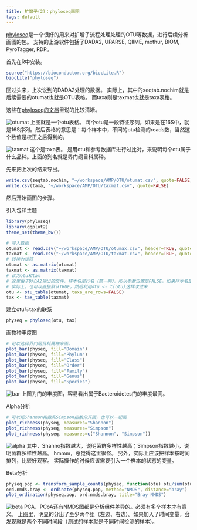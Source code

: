 ```yaml
---
title: 扩增子(2)：phyloseq画图
tags: default
---
```

[phyloseq](https://joey711.github.io/phyloseq/index.html)是一个很好的用来对扩增子流程处理处理的OTU等数据，进行后续分析画图的包。
支持的上游软件包括了DADA2, UPARSE, QIIME, mothur, BIOM, PyroTagger, RDP。

首先在R中安装。
```R
source("https://bioconductor.org/biocLite.R")
biocLite("phyloseq")
```

回过头来，上次说到的DADA2处理的数据。
实际上，其中的seqtab.nochim就是后续需要的otumat也就是OTU表格。
而taxa则是taxmat也就是taxa表格。

这些在[phyloseq的文档](https://joey711.github.io/phyloseq/import-data.html#loading_included_data)里说的比较清晰。

![otumat](https://raw.githubusercontent.com/pzweuj/pzweuj.github.io/master/downloads/images/amp-2-otumat.PNG)
上图就是一个otu表格。
每个otu是一段特征序列，如果是在16S中，就是16S序列。然后表格的意思是：每个样本中，不同的otu检测的reads数，当然这个数值是校正之后得到的。

![taxmat](https://raw.githubusercontent.com/pzweuj/pzweuj.github.io/master/downloads/images/amp-2-taxmat.PNG)
这个是taxa表。
是用otu和参考数据库进行过比对，来说明每个otu属于什么品种。上面的列名就是界门纲目科属种。


先来把上次的结果导出。
```R
write.csv(seqtab.nochim, "~/workspace/AMP/OTU/otumat.csv", quote=FALSE)
write.csv(taxa, "~/workspace/AMP/OTU/taxmat.csv", quote=FALSE)
```

然后开始画图的步骤。

引入包和主题
```R
library(phyloseq)
library(ggplot2)
theme_set(theme_bw())

# 导入数据
otumat <- read.csv("~/workspace/AMP/OTU/otumax.csv", header=TRUE, quote="", row.names=1)
taxmat <- read.csv("~/workspace/AMP/OTU/taxmat.csv", header=TRUE, quote="", row.names=1)
# 转换为矩阵
otumat <- as.matrix(otumat)
taxmat <- as.matrix(taxmat)
# 读为otu和tax
# 这里由于DADA2输出的文件，样本名是行名（第一列），所以参数设置是FALSE。如果样本名是列名，则设置为TRUE
# 实际上，也可以直接默认TRUE，然后利用otu <- t(otu)这样改过来
otu <- otu_table(otumat, taxa_are_rows=FALSE)
tax <- tax_table(taxmat)
```

建立otu与tax的联系
```R
physeq = phyloseq(otu, tax)
```

画物种丰度图
```R
# 可以选择界门纲目科属种来画。
plot_bar(physeq, fill="Domain")
plot_bar(physeq, fill="Phylum")
plot_bar(physeq, fill="Class")
plot_bar(physeq, fill="Order")
plot_bar(physeq, fill="Family")
plot_bar(physeq, fill="Genus")
plot_bar(physeq, fill="Species")
```
![bar](https://raw.githubusercontent.com/pzweuj/pzweuj.github.io/master/downloads/images/amp-2-bar.PNG)
上图为门的丰度图，容易看出属于Bacteroidetes门的丰度最高。


Alpha分析
```R
# 可以把Shannon指数和Simpson指数分开画，也可以一起画
plot_richness(physeq, measures="Shannon")
plot_richness(physeq, measures="Simpson")
plot_richness(physeq, measures=c("Shannon", "Simpson"))
```
![alpha](https://raw.githubusercontent.com/pzweuj/pzweuj.github.io/master/downloads/images/amp-2-alpha.PNG)
其中，Shanno指数越大，说明菌群多样性越高；Simpson指数越小，说明菌群多样性越高。
hmmm，总觉得这里很怪。
另外，实际上应该把样本按时间排列，比较好观察。
实际操作的时候应该需要引入一个样本的状态的变量。

Beta分析
```R
physeq.pop <- transform_sample_counts(physeq, function(otu) otu/sum(otu))
ord.nmds.bray <- ordinate(physeq.pop, method="NMDS", distance="bray")
plot_ordination(physeq.pop, ord.nmds.bray, title="Bray NMDS")
```
![beta](https://raw.githubusercontent.com/pzweuj/pzweuj.github.io/master/downloads/images/amp-2-beta.PNG)
PCA、PCoA还有NMDS图都是分析组件差异的。必须有多个样本才有意义。
上图里，明显的分出了至少两个组（左边、右边）。如果加入了时间变量，会发现就是两个不同时间段（测试的样本就是不同时间检测的样本）。




[-_-]:困死了。